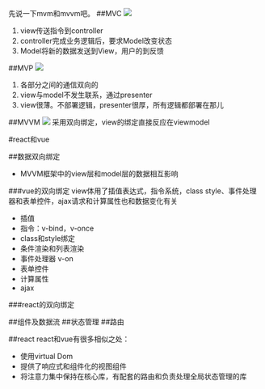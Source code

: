 先说一下mvm和mvvm吧。
##MVC
![](http://image.beekka.com/blog/2015/bg2015020105.png)

1. view传送指令到controller
2. controller完成业务逻辑后，要求Model改变状态
3. Model将新的数据发送到View，用户的到反馈

##MVP
![](http://image.beekka.com/blog/2015/bg2015020109.png)

1. 各部分之间的通信双向的
2. view与model不发生联系，通过presenter
3. view很薄。不部署逻辑，presenter很厚，所有逻辑都部署在那儿

##MVVM
![](http://image.beekka.com/blog/2015/bg2015020110.png)
采用双向绑定，view的绑定直接反应在viewmodel

#react和vue

##数据双向绑定
* MVVM框架中的view层和model层的数据相互影响

###vue的双向绑定
view体用了插值表达式，指令系统，class style、事件处理器和表单控件，ajax请求和计算属性也和数据变化有关
* 插值
* 指令：v-bind，v-once
* class和style绑定
* 条件渲染和列表渲染
* 事件处理器 v-on
* 表单控件
* 计算属性
* ajax

###react的双向绑定

##组件及数据流
##状态管理
##路由

##react
react和vue有很多相似之处：
* 使用virtual Dom
* 提供了响应式和组件化的视图组件
* 将注意力集中保持在核心库，有配套的路由和负责处理全局状态管理的库
